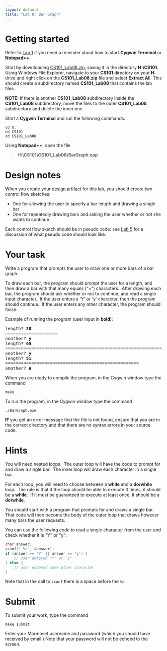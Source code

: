 ```yaml
---
layout: default
title: "Lab 8: Bar Graph"
---
```


Getting started
===============

Refer to [Lab 1](lab01.html) if you need a reminder about how to start **Cygwin Terminal** or **Notepad++**.

Start by downloading [CS101\_Lab08.zip](CS101_Lab08.zip), saving it in the directory **H:\\CS101**. Using Windows File Explorer, navigate to your **CS101** directory on your **H:** drive and right click on the **CS101\_Lab08.zip** file and select **Extract All**. This should create a subdirectory named **CS101\_Lab08** that contains the lab files. 

**NOTE:** If there is another **CS101\_Lab08** subdirectory inside the **CS101\_Lab08** subdirectory, move the files to the outer **CS101\_Lab08** subdirectory and delete the inner one.

Start a **Cygwin Terminal** and run the following commands:

    cd h:
    cd CS101
    cd CS101_Lab08

Using **Notepad++**, open the file

> **H:\\CS101\\CS101\_Lab08\\BarGraph.cpp**

# Design notes

When you create your [design artifact](../design-template.pdf) for this lab, you should create two control flow sketches:

* One for allowing the user to specify a bar length and drawing a single bar
* One for repeatedly drawing bars and asking the user whether or not she wants to continue

Each control flow sketch should be in pseudo code: see [Lab 5](lab05.html) for a discussion of what pseudo code should look like.

Your task
=========

Write a program that prompts the user to draw one or more bars of a bar graph.

To draw each bar, the program should prompt the user for a length, and then draw a bar with that many equals ("=") characters.  After drawing each bar, the program should ask whether or not to continue, and read a single input character.  If the user enters a 'Y' or 'y' character, then the program should continue.  If the user enters any other character, the program should finish.

Example of running the program (user input in **bold**):

<pre>
length? <b>20</b>
====================
another? <b>y</b>
length? <b>65</b>
=================================================================
another? <b>y</b>
length? <b>51</b>
===================================================
another? <b>n</b>
</pre>

When you are ready to compile the program, in the Cygwin window type the command

    make

To run the program, in the Cygwin window type the command

    ./BarGraph.exe

**IF** you get an error message that the file is not found, ensure that you are in the correct directory and that there are no syntax errors in your source code.

Hints
=====

You will need nested loops.  The outer loop will have the code to prompt for and draw a single bar.  The inner loop will draw each character in a single bar.

For each loop, you will need to choose between a <span style="font-weight: bold;">while</span> and a <span style="font-weight: bold;">do/while</span> loop.  The rule is that if the loop should be able to execute 0 times, it should be a <span style="font-weight: bold;">while</span>.  If it must be guaranteed to execute at least once, it should be a <span style="font-weight: bold;">do/while</span>.

You should start with a program that prompts for and draws a single bar.  That code will then become the body of the outer loop that draws however many bars the user requests.

You can use the following code to read a single character from the user and check whether it is "Y" or "y":

```c
char answer;
scanf(" %c", &answer);
if (answer == 'Y' || answer == 'y') {
    // user entered "Y" or "y"
} else {
    // user entered some other character
}
```

Note that in the call to `scanf` there is a space before the `%c`.

Submit
======

To submit your work, type the command

    make submit

Enter your Marmoset username and password (which you should have received by email.) Note that your password will not be echoed to the screen.
